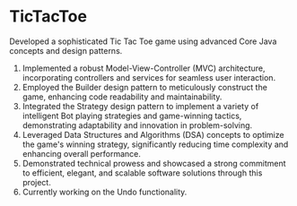 # TicTacToe
Developed a sophisticated Tic Tac Toe game using advanced Core Java concepts and design patterns.
1. Implemented a robust Model-View-Controller (MVC) architecture, incorporating controllers and services for seamless user interaction.
2. Employed the Builder design pattern to meticulously construct the game, enhancing code readability and maintainability.
3. Integrated the Strategy design pattern to implement a variety of intelligent Bot playing strategies and game-winning tactics, demonstrating adaptability and innovation in problem-solving.
4. Leveraged Data Structures and Algorithms (DSA) concepts to optimize the game's winning strategy, significantly reducing time complexity and enhancing overall performance.
5. Demonstrated technical prowess and showcased a strong commitment to efficient, elegant, and scalable software solutions through this project.
6. Currently working on the Undo functionality.

